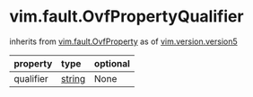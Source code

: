 vim.fault.OvfPropertyQualifier
==============================
inherits from [vim.fault.OvfProperty](docs/vim.fault.OvfProperty.md)
as of [vim.version.version5](docs/vim.version.md)

| property | type | optional |
|:---------|:-----|:---------|
| qualifier | [string](string.md "string") | None |
